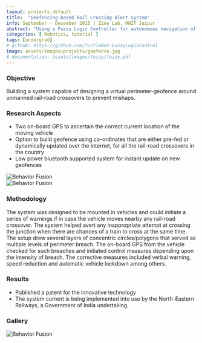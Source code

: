 ```yaml
---
layout: projects_default
title:  "Geofencing-based Rail Crossing Alert System"
info: September - December 2015 | Zine Lab, MNIT Jaipur
abstract: "Using a Fuzzy Logic Controller for autonomous navigation of a Turtlebot robot"
categories: [ Robotics, tutorial ]
tags: [undergrad]
# github: https://github.com/TurtleBot-FuzzyLogicControl
image: assets/images/projects/geofence.jpg
# documentation: assets/images/fuzzy/fuzzy.pdf
---
```

### Objective

Building a system capable of designing a virtual perimeter-geofence around unmanned rail-road crossovers to prevent mishaps.


### Research Aspects

* Two on-board GPS to ascertain the correct current location of the moving vehicle
* Option to build geofence using co-ordinates that are either pre-fed or dynamically updated over the internet, for all the rail-road crossovers in the country
* Low power bluetooth supported system for instant update on new geofences

![Behavior Fusion]({{site.baseurl}}/assets/images/geofence/d.jpg ) <br>
![Behavior Fusion]({{site.baseurl}}/assets/images/geofence/c.jpg ) <br>

### Methodology

The system was designed to be mounted in vehicles and could initiate a series of warnings if in case the vehicle moves nearby any rail-road crossover. The system helped avert any inappropriate attempt at crossing the junction when there are chances of a train to cross at the same time. The setup drew several layers of concentric circles/polygons that served as multiple levels of perimeter breach. The on-board GPS from the vehicle checked for such breaches and initiated control measures depending upon the intensity of breach. The corrective measures included verbal warning, speed reduction and automatic vehicle lockdown among others.

### Results

* Published a patent for the innovative technology
* The system current is being implemented into use by the North-Eastern Railways, a Government of India undertaking.

### Gallery

![Behavior Fusion]({{site.baseurl}}/assets/images/geofence/combined.png ) <br>
